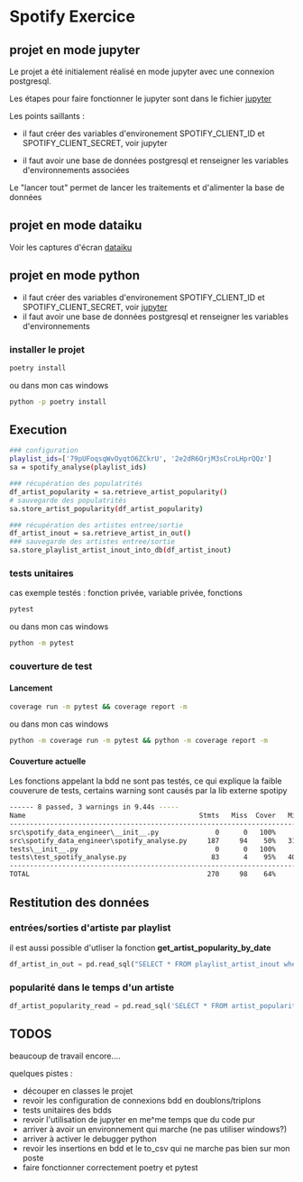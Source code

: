 # Spotify Exercice

## projet en mode jupyter

Le projet a été initialement réalisé en mode jupyter avec une connexion postgresql.

Les étapes pour faire fonctionner le jupyter sont dans le fichier [jupyter](./jupyter/spotify_claude.ipynb)

Les points saillants : 

* il faut créer des variables d'environement SPOTIFY_CLIENT_ID et SPOTIFY_CLIENT_SECRET, voir jupyter

* il faut avoir une base de données postgresql et renseigner les variables d'environnements associées

Le "lancer tout" permet de lancer les traitements et d'alimenter la base de données

## projet en mode dataiku

Voir les captures d'écran [dataiku](./dataiku/Exercice_dataiku.pptx)

## projet en mode python

* il faut créer des variables d'environement SPOTIFY_CLIENT_ID et SPOTIFY_CLIENT_SECRET, voir [jupyter](./jupyter/spotify_claude.ipynb)
* il faut avoir une base de données postgresql et renseigner les variables d'environnements

### installer le projet

```sh
poetry install
```

ou dans mon cas windows

```sh
python -p poetry install
```

## Execution

```sh
### configuration
playlist_ids=['79pUFoqsqWvOyqtO6ZCkrU', '2e2dR6QrjM3sCroLHprQQz']
sa = spotify_analyse(playlist_ids)

### récupération des populatrités
df_artist_popularity = sa.retrieve_artist_popularity()
# sauvegarde des populatrités
sa.store_artist_popularity(df_artist_popularity)

### récupération des artistes entree/sortie
df_artist_inout = sa.retrieve_artist_in_out()
### sauvegarde des artistes entree/sortie
sa.store_playlist_artist_inout_into_db(df_artist_inout)
```

### tests unitaires

cas exemple testés : fonction privée, variable privée, fonctions

```sh
pytest
```

 ou dans mon cas windows

```sh
python -m pytest
```

### couverture de test

#### Lancement

```sh
coverage run -m pytest && coverage report -m
```

 ou dans mon cas windows

```sh
python -m coverage run -m pytest && python -m coverage report -m
```

#### Couverture actuelle

Les fonctions appelant la bdd ne sont pas testés, ce qui explique la faible couverure de tests, certains warning sont causés par la lib externe spotipy

```sh
------ 8 passed, 3 warnings in 9.44s -----
Name                                           Stmts   Miss  Cover   Missing
----------------------------------------------------------------------------
src\spotify_data_engineer\__init__.py              0      0   100%
src\spotify_data_engineer\spotify_analyse.py     187     94    50%   31-60, 64-87, 92-141, 164-165, 177-178, 188-201, 219-233, 236-241, 250, 293-299, 303-311, 315-323, 327-334
tests\__init__.py                                  0      0   100%
tests\test_spotify_analyse.py                     83      4    95%   40-46
----------------------------------------------------------------------------
TOTAL                                            270     98    64%
```

## Restitution des données

### entrées/sorties d'artiste par playlist

il est aussi possible d'utliser la fonction **get_artist_popularity_by_date**

```python
df_artist_in_out = pd.read_sql("SELECT * FROM playlist_artist_inout where date > '1980-09-06 04:28:57+00:00' AND date < '2023-09-06 04:28:57+00:00' AND status != 'stay'", engine)
```

### popularité dans le temps d'un artiste

```python
df_artist_popularity_read = pd.read_sql('SELECT * FROM artist_popularity', engine)
```

## TODOS

beaucoup de travail encore....

quelques pistes :

* découper en classes le projet
* revoir les configuration de connexions bdd en doublons/triplons
* tests unitaires des bdds
* revoir l'utilisation de jupyter en me^me temps que du code pur
* arriver à avoir un environnement qui marche (ne pas utiliser windows?)
* arriver à activer le debugger python
* revoir les insertions en bdd et le to_csv qui ne marche pas bien sur mon poste
* faire fonctionner correctement poetry et pytest
